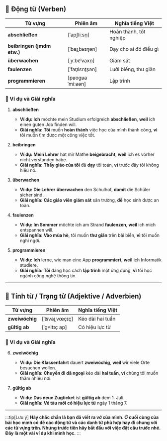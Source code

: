 ## **🔹 Động từ (Verben)**

|**Từ vựng**|**Phiên âm**|**Nghĩa tiếng Việt**|
|---|---|---|
|**abschließen**|[ˈapʃliːsn̩]|Hoàn thành, tốt nghiệp|
|**beibringen (jmdm etw.)**|[ˈbaɪ̯ˌbʁɪŋən]|Dạy cho ai đó điều gì|
|**überwachen**|[ˌyːbɐˈvaxn̩]|Giám sát|
|**faulenzen**|[ˈfaʊ̯lɛnt͜sən]|Lười biếng, thư giãn|
|**programmieren**|[pʁoɡʁaˈmiːʁən]|Lập trình|

### **📌 Ví dụ và Giải nghĩa**

1. **abschließen**
    
    - **Ví dụ:** **Ich** möchte mein Studium erfolgreich **abschließen**, **weil** ich einen guten Job finden will.
    - **Giải nghĩa:** **Tôi** muốn **hoàn thành** việc học của mình thành công, **vì** tôi muốn tìm được một công việc tốt.
2. **beibringen**
    
    - **Ví dụ:** **Mein Lehrer** hat mir Mathe **beigebracht**, **weil** ich es vorher nicht verstanden habe.
    - **Giải nghĩa:** **Thầy giáo của tôi** đã **dạy** tôi toán, **vì** trước đây tôi không hiểu nó.
3. **überwachen**
    
    - **Ví dụ:** **Die Lehrer** **überwachen** den Schulhof, **damit** die Schüler sicher sind.
    - **Giải nghĩa:** **Các giáo viên** **giám sát** sân trường, **để** học sinh được an toàn.
4. **faulenzen**
    
    - **Ví dụ:** **Im Sommer** möchte ich am Strand **faulenzen**, **weil** ich mich entspannen will.
    - **Giải nghĩa:** **Vào mùa hè**, tôi muốn **thư giãn** trên bãi biển, **vì** tôi muốn nghỉ ngơi.
5. **programmieren**
    
    - **Ví dụ:** **Ich** lerne, wie man eine App **programmiert**, **weil** ich Informatik studiere.
    - **Giải nghĩa:** **Tôi** đang học cách **lập trình** một ứng dụng, **vì** tôi học ngành công nghệ thông tin.

---

## **🔹 Tính từ / Trạng từ (Adjektive / Adverbien)**

|**Từ vựng**|**Phiên âm**|**Nghĩa tiếng Việt**|
|---|---|---|
|**zweiwöchig**|[ˈʦvaɪ̯ˌvœçɪç]|Kéo dài hai tuần|
|**gültig ab**|[ˈɡʏltɪç ap]|Có hiệu lực từ|

### **📌 Ví dụ và Giải nghĩa**

6. **zweiwöchig**
    
    - **Ví dụ:** **Die Klassenfahrt** dauert **zweiwöchig**, **weil** wir viele Orte besuchen wollen.
    - **Giải nghĩa:** **Chuyến đi dã ngoại** kéo dài **hai tuần**, **vì** chúng tôi muốn thăm nhiều nơi.
7. **gültig ab**
    
    - **Ví dụ:** **Das neue Zugticket** ist **gültig ab** dem 1. Juli.
    - **Giải nghĩa:** **Vé tàu mới** **có hiệu lực từ** ngày 1 tháng 7.

---
:::tip[Lưu ý]
**Hãy chắc chắn là bạn đã viết ra vở của mình. Ở cuối cùng của bài học mình có để các động từ và các danh từ phù hợp hay đi chung với các từ vựng trên. Nhưng trước tiên hãy bắt đầu với việc đặt câu trước nhé. Đây là một vài ví dụ khi mình học.**
:::